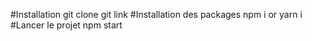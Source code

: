 #Installation
git clone git link
#Installation des packages
npm i or yarn i
#Lancer le projet
npm start
